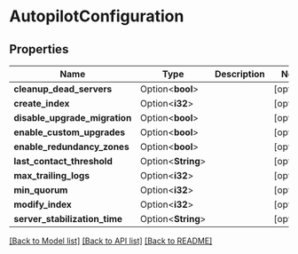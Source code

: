# AutopilotConfiguration

## Properties

Name | Type | Description | Notes
------------ | ------------- | ------------- | -------------
**cleanup_dead_servers** | Option<**bool**> |  | [optional]
**create_index** | Option<**i32**> |  | [optional]
**disable_upgrade_migration** | Option<**bool**> |  | [optional]
**enable_custom_upgrades** | Option<**bool**> |  | [optional]
**enable_redundancy_zones** | Option<**bool**> |  | [optional]
**last_contact_threshold** | Option<**String**> |  | [optional]
**max_trailing_logs** | Option<**i32**> |  | [optional]
**min_quorum** | Option<**i32**> |  | [optional]
**modify_index** | Option<**i32**> |  | [optional]
**server_stabilization_time** | Option<**String**> |  | [optional]

[[Back to Model list]](../README.md#documentation-for-models) [[Back to API list]](../README.md#documentation-for-api-endpoints) [[Back to README]](../README.md)



